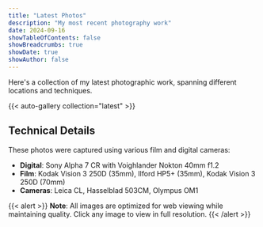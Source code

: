 ```yaml
---
title: "Latest Photos"
description: "My most recent photography work"
date: 2024-09-16
showTableOfContents: false
showBreadcrumbs: true
showDate: true
showAuthor: false
---
```


Here's a collection of my latest photographic work, spanning different locations and techniques.

{{< auto-gallery collection="latest" >}}

## Technical Details

These photos were captured using various film and digital cameras:

- **Digital**: Sony Alpha 7 CR with Voighlander Nokton 40mm f1.2
- **Film**: Kodak Vision 3 250D (35mm), Ilford HP5+ (35mm), Kodak Vision 3 250D (70mm)
- **Cameras**: Leica CL, Hasselblad 503CM, Olympus OM1

{{< alert >}}
**Note**: All images are optimized for web viewing while maintaining quality. Click any image to view in full resolution.
{{< /alert >}}
